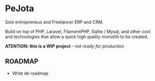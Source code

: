 # PeJota

Solo entrepreneus and Freelancer ERP and CRM.

Build on top of PHP, Laravel, FilamentPHP, Sqlite / Mysql, and other cool and technologies
that allow a quick high quality monolith to be created.

**ATENTION: this is a WIP project** - _not ready for production_

## ROADMAP

- Write de roadmap
